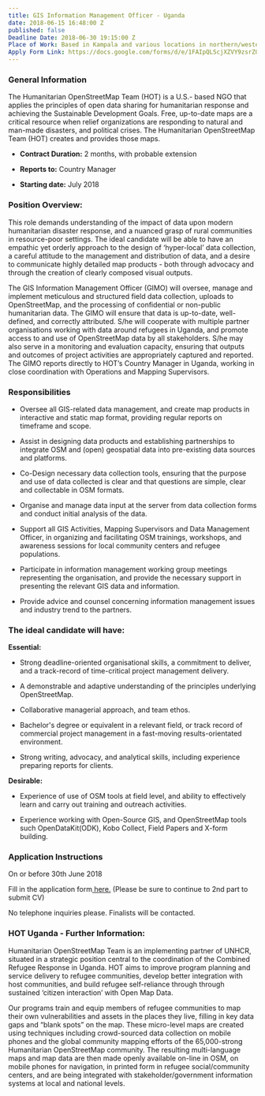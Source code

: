 ```yaml
---
title: GIS Information Management Officer - Uganda
date: 2018-06-15 16:48:00 Z
published: false
Deadline Date: 2018-06-30 19:15:00 Z
Place of Work: Based in Kampala and various locations in northern/western Uganda
Apply Form Link: https://docs.google.com/forms/d/e/1FAIpQLScjXZVY9zsrZQ2-wGM_euZYzGoHit1zLcNbUPHx9GFhQde5iA/viewform
---
```


### General Information

The Humanitarian OpenStreetMap Team (HOT) is a U.S.- based NGO that applies the principles of open data sharing for humanitarian response and achieving the Sustainable Development Goals. Free, up-to-date maps are a critical resource when relief organizations are responding to natural and man-made disasters, and political crises. The Humanitarian OpenStreetMap Team (HOT) creates and provides those maps.

* **Contract Duration:** 2 months, with probable extension

* **Reports to:** Country Manager

* **Starting date:** July 2018

### Position Overview:

This role demands understanding of the impact of data upon modern humanitarian disaster response, and a nuanced grasp of rural communities in resource-poor settings. The ideal candidate will be able to have an empathic yet orderly approach to the design of ‘hyper-local’ data collection, a careful attitude to the management and distribution of data, and a desire to communicate highly detailed map products - both through advocacy and through the creation of clearly composed visual outputs. 

The GIS Information Management Officer (GIMO) will oversee, manage and implement meticulous and structured field data collection, uploads to OpenStreetMap, and the processing of confidential or non-public humanitarian data. The GIMO will ensure that data is up-to-date, well-defined, and correctly attributed. S/he will cooperate with multiple partner organisations working with data around refugees in Uganda, and promote access to and use of OpenStreetMap data by all stakeholders. S/he may also serve in a monitoring and evaluation capacity, ensuring that outputs and outcomes of project activities are appropriately captured and reported. The GIMO reports directly to HOT’s Country Manager in Uganda, working in close coordination with Operations and Mapping Supervisors.

### Responsibilities

* Oversee all GIS-related data management, and create map products in interactive and static map format, providing regular reports on timeframe and scope.

* Assist in designing data products and establishing partnerships to integrate OSM and (open) geospatial data into pre-existing data sources and platforms.

* Co-Design necessary data collection tools, ensuring that the purpose and use of data collected is clear and that questions are simple, clear and collectable in OSM formats.

* Organise and manage data input at the server from data collection forms and conduct initial analysis of the data.

* Support all GIS Activities, Mapping Supervisors and Data Management Officer, in organizing and facilitating OSM trainings, workshops, and awareness sessions for local community centers and refugee populations.

* Participate in information management working group meetings representing the organisation, and provide the necessary support in presenting the relevant GIS data and information.

* Provide advice and counsel concerning information management issues and industry trend to the partners.

### The ideal candidate will have:
**Essential:**
* Strong deadline-oriented organisational skills, a commitment to deliver, and a track-record of time-critical project management delivery.

* A demonstrable and adaptive understanding of the principles underlying OpenStreetMap.

* Collaborative managerial approach, and team ethos.

* Bachelor's degree or equivalent in a relevant field, or track record of commercial project management in a fast-moving results-orientated environment.

* Strong writing, advocacy, and analytical skills, including experience preparing reports for clients.

**Desirable:**

* Experience of use of OSM tools at field level, and ability to effectively learn and carry out training and outreach activities.

* Experience working with Open-Source GIS, and OpenStreetMap tools such OpenDataKit(ODK), Kobo Collect, Field Papers and X-form building.

### Application Instructions

On or before 30th June 2018

Fill in the application form[ here.](https://docs.google.com/forms/d/e/1FAIpQLScjXZVY9zsrZQ2-wGM_euZYzGoHit1zLcNbUPHx9GFhQde5iA/viewform) (Please be sure to continue to 2nd part to submit CV)

No telephone inquiries please. Finalists will be contacted.

### HOT Uganda - Further Information:

Humanitarian OpenStreetMap Team is an implementing partner of UNHCR, situated in a strategic position central to the coordination of the Combined Refugee Response in Uganda. HOT aims to improve program planning and service delivery to refugee communities, develop better integration with host communities, and build refugee self-reliance through through sustained ‘citizen interaction’ with Open Map Data.

Our programs train and equip members of refugee communities to map their own vulnerabilities and assets in the places they live, filling in key data gaps and “blank spots” on the map. These micro-level maps are created using techniques including crowd-sourced data collection on mobile phones and the global community mapping efforts of the 65,000-strong Humanitarian OpenStreetMap community. The resulting multi-language maps and map data are then made openly available on-line in OSM, on mobile phones for navigation, in printed form in refugee social/community centers, and are being integrated with stakeholder/government information systems at local and national levels.